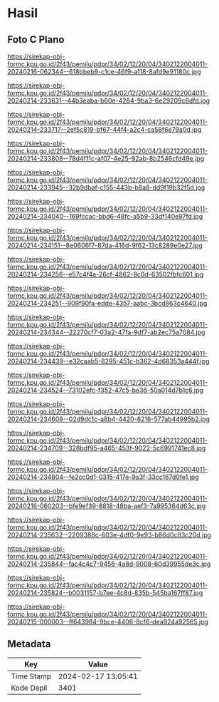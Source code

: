 # Hasil

## Foto C Plano

https://sirekap-obj-formc.kpu.go.id/2f43/pemilu/pdpr/34/02/12/20/04/3402122004011-20240216-062344--618bbeb9-c1ce-46f9-a118-8afd9e91180c.jpg

https://sirekap-obj-formc.kpu.go.id/2f43/pemilu/pdpr/34/02/12/20/04/3402122004011-20240214-233631--44b3eaba-b60e-4284-9ba3-6e29209c6dfd.jpg

https://sirekap-obj-formc.kpu.go.id/2f43/pemilu/pdpr/34/02/12/20/04/3402122004011-20240214-233717--2ef5c819-bf67-44f4-a2c4-ca58f6e79a0d.jpg

https://sirekap-obj-formc.kpu.go.id/2f43/pemilu/pdpr/34/02/12/20/04/3402122004011-20240214-233808--78d4f11c-af07-4e25-92ab-8b2546cfd49e.jpg

https://sirekap-obj-formc.kpu.go.id/2f43/pemilu/pdpr/34/02/12/20/04/3402122004011-20240214-233945--32b9dbaf-c155-443b-b8a8-dd9f19b32f5d.jpg

https://sirekap-obj-formc.kpu.go.id/2f43/pemilu/pdpr/34/02/12/20/04/3402122004011-20240214-234040--169fccac-bbd6-48fc-a5b9-33df140e97fd.jpg

https://sirekap-obj-formc.kpu.go.id/2f43/pemilu/pdpr/34/02/12/20/04/3402122004011-20240214-234151--8e0606f7-87da-416d-9f62-13c8289e0e27.jpg

https://sirekap-obj-formc.kpu.go.id/2f43/pemilu/pdpr/34/02/12/20/04/3402122004011-20240214-234256--e57c4f4a-26cf-4862-8c0d-63502fbfc601.jpg

https://sirekap-obj-formc.kpu.go.id/2f43/pemilu/pdpr/34/02/12/20/04/3402122004011-20240214-234251--909f90fa-edde-4357-aabc-3bcd863c4640.jpg

https://sirekap-obj-formc.kpu.go.id/2f43/pemilu/pdpr/34/02/12/20/04/3402122004011-20240214-234344--22270cf7-03a2-47fa-9df7-ab2ec75a7084.jpg

https://sirekap-obj-formc.kpu.go.id/2f43/pemilu/pdpr/34/02/12/20/04/3402122004011-20240214-234439--e32caab5-8295-451c-b362-4d68353a444f.jpg

https://sirekap-obj-formc.kpu.go.id/2f43/pemilu/pdpr/34/02/12/20/04/3402122004011-20240214-234524--73102efc-f352-47c5-be36-50a014d7b1c6.jpg

https://sirekap-obj-formc.kpu.go.id/2f43/pemilu/pdpr/34/02/12/20/04/3402122004011-20240214-234608--02d9dc1c-a8b4-4420-8216-577ab44995b2.jpg

https://sirekap-obj-formc.kpu.go.id/2f43/pemilu/pdpr/34/02/12/20/04/3402122004011-20240214-234709--328bdf95-a465-453f-9022-5c6991741ec8.jpg

https://sirekap-obj-formc.kpu.go.id/2f43/pemilu/pdpr/34/02/12/20/04/3402122004011-20240214-234804--fe2cc0d1-0315-417e-9a3f-33cc167d0fe1.jpg

https://sirekap-obj-formc.kpu.go.id/2f43/pemilu/pdpr/34/02/12/20/04/3402122004011-20240216-060203--bfe9ef39-8818-48ba-aef3-7a995364d63c.jpg

https://sirekap-obj-formc.kpu.go.id/2f43/pemilu/pdpr/34/02/12/20/04/3402122004011-20240214-235632--2209388c-603e-4df0-9e93-b86d0c83c20d.jpg

https://sirekap-obj-formc.kpu.go.id/2f43/pemilu/pdpr/34/02/12/20/04/3402122004011-20240214-235844--fac4c4c7-9456-4a8d-9008-60d39955de3c.jpg

https://sirekap-obj-formc.kpu.go.id/2f43/pemilu/pdpr/34/02/12/20/04/3402122004011-20240214-235824--b0031157-b7ee-4c8d-835b-545ba167ff87.jpg

https://sirekap-obj-formc.kpu.go.id/2f43/pemilu/pdpr/34/02/12/20/04/3402122004011-20240215-000003--ff643984-9bce-4406-8cf6-dea924a92565.jpg


## Metadata

| Key        | Value               |
| ---------- | ------------------- |
| Time Stamp | 2024-02-17 13:05:41 |
| Kode Dapil | 3401                |



